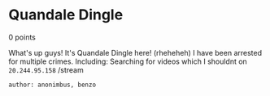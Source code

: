 # Quandale Dingle
0 points

What's up guys! It's Quandale Dingle here! (rheheheh) I have been arrested for multiple crimes. Including: Searching for videos which I shouldnt on `20.244.95.158` /stream

`author: anonimbus, benzo`

